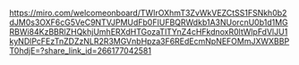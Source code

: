https://miro.com/welcomeonboard/TWIrOXhmT3ZvWkVEZCtSS1FSNkh0b2dJM0s3OXF6cG5VeC9NTVJPMUdFb0FIUFBQRWdkb1A3NUorcnU0b1d1MGRBWi84KzBBRlZHQkhjUmhERXdHTGozaTlTYnZ4cHFkdnoxR0ltWlpFdVlJU1kyNDlPcFEzTnZDZzNLR2R3MGVnbHpza3F6REdEcmNpNEFOMmJXWXBBPT0hdjE=?share_link_id=266177042581

